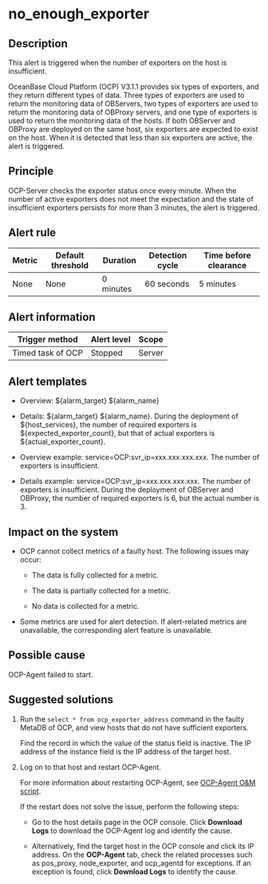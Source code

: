 no_enough_exporter
=======================================



**Description**
------------------------------------

This alert is triggered when the number of exporters on the host is insufficient.

OceanBase Cloud Platform (OCP) V3.1.1 provides six types of exporters, and they return different types of data. Three types of exporters are used to return the monitoring data of OBServers, two types of exporters are used to return the monitoring data of OBProxy servers, and one type of exporters is used to return the monitoring data of the hosts. If both OBServer and OBProxy are deployed on the same host, six exporters are expected to exist on the host. When it is detected that less than six exporters are active, the alert is triggered.

Principle
------------------------------

OCP-Server checks the exporter status once every minute. When the number of active exporters does not meet the expectation and the state of insufficient exporters persists for more than 3 minutes, the alert is triggered.

**Alert rule**
-----------------------------------



| Metric | Default threshold | Duration  | Detection cycle | Time before clearance |
|--------|-------------------|-----------|-----------------|-----------------------|
| None   | None              | 0 minutes | 60 seconds      | 5 minutes             |



**Alert information**
------------------------------------------



|  Trigger method   | Alert level | Scope  |
|-------------------|-------------|--------|
| Timed task of OCP | Stopped     | Server |



**Alert templates**
----------------------------------------

* Overview: \${alarm_target} \${alarm_name}



* Details: \${alarm_target} \${alarm_name}. During the deployment of \${host_services}, the number of required exporters is \${expected_exporter_count}, but that of actual exporters is \${actual_exporter_count}.



* Overview example: service=OCP:svr_ip=xxx.xxx.xxx.xxx. The number of exporters is insufficient.



* Details example: service=OCP:svr_ip=xxx.xxx.xxx.xxx. The number of exporters is insufficient. During the deployment of OBServer and OBProxy, the number of required exporters is 6, but the actual number is 3.






**Impact on the system**
---------------------------------------------

* OCP cannot collect metrics of a faulty host. The following issues may occur:

  * The data is fully collected for a metric.



  * The data is partially collected for a metric.



  * No data is collected for a metric.






* Some metrics are used for alert detection. If alert-related metrics are unavailable, the corresponding alert feature is unavailable.






**Possible cause**
---------------------------------------

OCP-Agent failed to start.

**Suggested solutions**
--------------------------------------------

1. Run the `select * from ocp_exporter_address` command in the faulty MetaDB of OCP, and view hosts that do not have sufficient exporters.

   Find the record in which the value of the status field is inactive. The IP address of the instance field is the IP address of the target host.


2. Log on to that host and restart OCP-Agent.

   For more information about restarting OCP-Agent, see [OCP-Agent O\&M script](../4.alarm-appendix/4.use-ocp-agent-scripts.md).

   If the restart does not solve the issue, perform the following steps:
   * Go to the host details page in the OCP console. Click **Download Logs** to download the OCP-Agent log and identify the cause.



   * Alternatively, find the target host in the OCP console and click its IP address. On the **OCP-Agent** tab, check the related processes such as pos_proxy, node_exporter, and ocp_agentd for exceptions. If an exception is found, click **Download Logs** to identify the cause.







